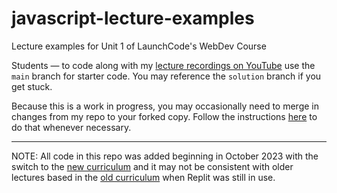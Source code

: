 # javascript-lecture-examples
Lecture examples for Unit 1 of LaunchCode's WebDev Course

Students — to code along with my [lecture recordings on YouTube](https://www.youtube.com/@CodeWithCarrie) use the `main` branch for starter code. You may reference the `solution` branch if you get stuck.

Because this is a work in progress, you may occasionally need to merge in changes from my repo to your forked copy. Follow the instructions [here](https://education.launchcode.org/intro-to-web-dev-curriculum/how-programs-work/reading/your-first-program/index.html#handling-changes-to-the-original-repo) to do that whenever necessary.

---
NOTE:
All code in this repo was added beginning in October 2023 with the switch to the [new curriculum](https://education.launchcode.org/intro-to-web-dev-curriculum/) and it may not be consistent with older lectures based in the [old curriculum](https://education.launchcode.org/intro-to-professional-web-dev/index.html) when Replit was still in use.
